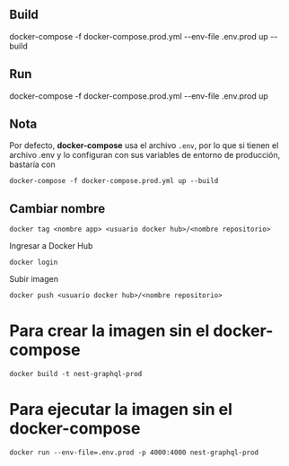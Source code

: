 ## Build
docker-compose -f docker-compose.prod.yml --env-file .env.prod up --build

## Run
docker-compose -f docker-compose.prod.yml --env-file .env.prod up

## Nota
Por defecto, __docker-compose__ usa el archivo ```.env```, por lo que si tienen el archivo .env y lo configuran con sus variables de entorno de producción, bastaría con
```
docker-compose -f docker-compose.prod.yml up --build
```

## Cambiar nombre
```
docker tag <nombre app> <usuario docker hub>/<nombre repositorio>
```
Ingresar a Docker Hub
```
docker login
```

Subir imagen
```
docker push <usuario docker hub>/<nombre repositorio>
```

# Para crear la imagen sin el docker-compose
```
docker build -t nest-graphql-prod
```
# Para ejecutar la imagen sin el docker-compose
```
docker run --env-file=.env.prod -p 4000:4000 nest-graphql-prod
```